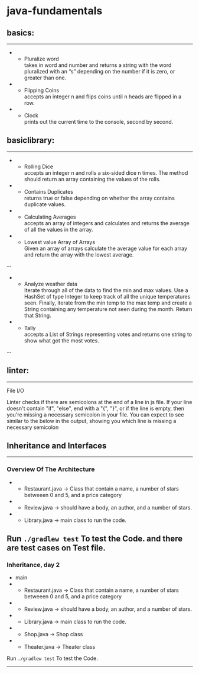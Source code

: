 # java-fundamentals

## basics:
---
* * Pluralize word <br/>
takes in word and number and returns a string with the word pluralized with an “s” depending on the number if it is zero, or greater than one.

* * Flipping Coins <br/>
accepts an integer n and flips coins until n heads are flipped in a row.

* * Clock<br/>
prints out the current time to the console, second by second.


## basiclibrary:
---
* * Rolling Dice <br/>
accepts an integer n and rolls a six-sided dice n times. The method should return an array containing the values of the rolls.

* * Contains Duplicates <br/>
returns true or false depending on whether the array contains duplicate values.

* * Calculating Averages <br/>
accepts an array of integers and calculates and returns the average of all the values in the array.

* * Lowest value Array of Arrays <br/>
Given an array of arrays calculate the average value for each array and return the array with the lowest average.

--

* * Analyze weather data <br/>
Iterate through all of the data to find the min and max values. Use a HashSet of type Integer to keep track of all the unique temperatures seen. Finally, iterate from the min temp to the max temp and create a String containing any temperature not seen during the month. Return that String.

* * Tally <br/>
accepts a List of Strings representing votes and returns one string to show what got the most votes.

--

## linter:
---
File I/O

Linter checks if there are semicolons at the end of a line in js file. If your line doesn't contain "if", "else", end with a "{", "}", or if the line is empty, then you're missing a necessary semicolon in your file. You can expect to see similar to the below in the output, showing you which line is missing a necessary semicolon

## Inheritance and Interfaces
---
### Overview Of The Architecture

- - Restaurant.java -> Class that contain  a name, a number of stars betweeen 0 and 5, and a price category
- - Review.java -> should have a body, an author, and a number of stars.
- - Library.java -> main class to run the code.


Run `./gradlew test` To test the Code. and there are test cases on Test file.
---
### Inheritance, day 2
- main
- - Restaurant.java -> Class that contain  a name, a number of stars betweeen 0 and 5, and a price category
- - Review.java -> should have a body, an author, and a number of stars.
- - Library.java -> main class to run the code.
- - Shop.java -> Shop class
- - Theater.java -> Theater class

Run `./gradlew test` To test the Code.


---
